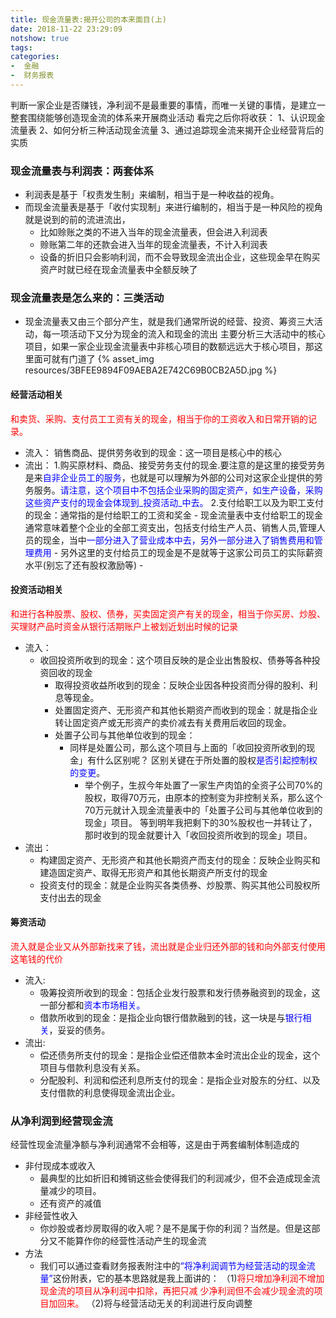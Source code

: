 ```yaml
---
title: 现金流量表:揭开公司的本来面目(上)
date: 2018-11-22 23:29:09
notshow: true
tags: 
categories: 
-  金融
-  财务报表
---
```


判断一家企业是否赚钱，净利润不是最重要的事情，而唯一关键的事情，是建立一整套围绕能够创造现金流的体系来开展商业活动
看完之后你将收获：
1、认识现金流量表
2、如何分析三种活动现金流量
3、通过追踪现金流来揭开企业经营背后的实质
### 现金流量表与利润表：两套体系
- 利润表是基于「权责发生制」来编制，相当于是一种收益的视角。
- 而现金流量表是基于「收付实现制」来进行编制的，相当于是一种风险的视角
  就是说到的前的流进流出，
  - 比如赊账之类的不进入当年的现金流量表，但会进入利润表
  - 赊账第二年的还款会进入当年的现金流量表，不计入利润表
  - 设备的折旧只会影响利润，而不会导致现金流出企业，这些现金早在购买资产时就已经在现金流量表中全额反映了
  
### 现金流量表是怎么来的：三类活动
- 现金流量表又由三个部分产生，就是我们通常所说的经营、投资、筹资三大活动，每一项活动下又分为现金的流入和现金的流出
  主要分析三大活动中的核心项目，如果一家企业现金流量表中非核心项目的数额远远大于核心项目，那这里面可就有门道了
  {% asset_img resources/3BFEE9894F09AEBA2E742C69B0CB2A5D.jpg %}
#### 经营活动相关
<font color='red'>和卖货、采购、支付员工工资有关的现金，相当于你的工资收入和日常开销的记录。</font>
- 流入：
      销售商品、提供劳务收到的现金：这一项目是核心中的核心
- 流出：
      1.购买原材料、商品、接受劳务支付的现金.要注意的是这里的接受劳务是来<font color=blue>自非企业员工的服务</font>，也就是可以理解为外部的公司对这家企业提供的劳务服务。<font color=blue>请注意，这个项目中不包括企业采购的固定资产，如生产设备，采购这些资产支付的现金会体现到_投资活动_中去。</font>
      2.支付给职工以及为职工支付的现金：通常指的是付给职工的工资和奖金
      - 现金流量表中支付给职工的现金通常意味着整个企业的全部工资支出，包括支付给生产人员、销售人员,管理人员的现金，当中<font color=blue>一部分进入了营业成本中去，另外一部分进入了销售费用和管理费用</font>
      - 另外这里的支付给员工的现金是不是就等于这家公司员工的实际薪资水平(别忘了还有股权激励等)
      - 
  
#### 投资活动相关
<font color='red'>和进行各种股票、股权、债券，买卖固定资产有关的现金，相当于你买房、炒股、买理财产品时资金从银行活期账户上被划近划出时候的记录</font>
- 流入：
  - 收回投资所收到的现金：这个项目反映的是企业出售股权、债券等各种投资回收的现金
      - 取得投资收益所收到的现金：反映企业因各种投资而分得的股利、利息等现金。
      - 处置固定资产、无形资产和其他长期资产而收到的现金：就是指企业转让固定资产或无形资产的卖价减去有关费用后收回的现金。
      - 处置子公司与其他单位收到的现金：
        - 同样是处置公司，那么这个项目与上面的「收回投资所收到的现金」有什么区别呢？
区别关键在于所处置的股权<font color=blue>是否引起控制权的变更</font>。
          - 举个例子，生叔今年处置了一家生产肉馅的全资子公司70%的股权，取得70万元，由原本的控制变为非控制关系，那么这个70万元就计入现金流量表中的「处置子公司与其他单位收到的现金」项目。
等到明年我把剩下的30%股权也一并转让了，那时收到的现金就要计入「收回投资所收到的现金」项目。
- 流出：
  - 构建固定资产、无形资产和其他长期资产而支付的现金：反映企业购买和建造固定资产、取得无形资产和其他长期资产所支付的现金
  - 投资支付的现金：就是企业购买各类债券、炒股票、购买其他公司股权所支付出去的现金
  
  
#### 筹资活动
<font color='red'>流入就是企业又从外部新找来了钱，流出就是企业归还外部的钱和向外部支付使用这笔钱的代价</font>
- 流入:
  - 吸筹投资所收到的现金：包括企业发行股票和发行债券融资到的现金，这一部分都和<font color=blue>资本市场相关。</font>
  - 借款所收到的现金：是指企业向银行借款融到的钱，这一块是与<font color=blue>银行相关</font>，妥妥的债务。
- 流出:
  - 偿还债务所支付的现金：是指企业偿还借款本金时流出企业的现金，这个项目与借款利息没有关系。
  - 分配股利、利润和偿还利息所支付的现金：是指企业对股东的分红、以及支付借款的利息使得现金流出企业。
  
  

### 从净利润到经营现金流
经营性现金流量净额与净利润通常不会相等，这是由于两套编制体制造成的
- 非付现成本或收入
  - 最典型的比如折旧和摊销这些会使得我们的利润减少，但不会造成现金流量减少的项目。
  - 还有资产的减值
- 非经营性收入
  - 你炒股或者炒房取得的收入呢？是不是属于你的利润？当然是。但是这部分又不能算作你的经营性活动产生的现金流
- 方法
  - 我们可以通过查看财务报表附注中的<font color=blue>“将净利润调节为经营活动的现金流量”</font>这份附表，它的基本思路就是我上面讲的：
 （1)<font color=red>将只增加净利润不增加现金流的项目从净利润中扣除，再把只减 少净利润但不会减少现金流的项目加回来。</font>
 （2)将与经营活动无关的利润进行反向调整